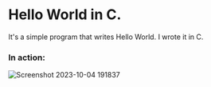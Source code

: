 
# Hello World in C.
It's a simple program that writes Hello World. I wrote it in C.

### In action:

![Screenshot 2023-10-04 191837](https://github.com/MolnarAttilaEde/HelloWorldInC/assets/57458922/847254ec-f30e-4771-a177-671e677e45f6)
